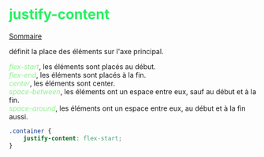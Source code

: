 
# <span style="color: #26f260">**justify-content**</span>

[Sommaire](./00-Sommaire.md)

définit la place des éléments sur l'axe principal.

<span style="color: lightgreen">*flex-start*</span>, les éléments sont placés au début.  
<span style="color: lightgreen">*flex-end*</span>, les éléments sont placés à la fin.  
<span style="color: lightgreen">*center*</span>,  les éléments sont center.  
<span style="color: lightgreen">*space-between*</span>, les éléments ont un espace entre eux, sauf au début et à la fin.  
<span style="color: lightgreen">*space-around*</span>,  les éléments ont un espace entre eux, au début et à la fin aussi.

```css
.container {
    justify-content: flex-start;
}
```
